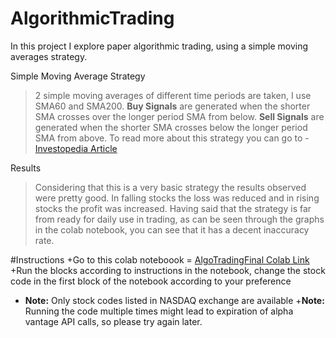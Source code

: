 # AlgorithmicTrading
In this project I explore paper algorithmic trading, using a simple moving averages strategy.

Simple Moving Average Strategy
> 2 simple moving averages of different time periods are taken, I use SMA60 and SMA200.
> **Buy Signals** are generated when the shorter SMA crosses over the longer period SMA from below.
> **Sell Signals** are generated when the shorter SMA crosses below the longer period SMA from above.
> To read more about this strategy you can go to - [Investopedia Article](https://www.investopedia.com/articles/active-trading/052014/how-use-moving-average-buy-stocks.asp)

Results
>Considering that this is a very basic strategy the results observed were pretty good. In falling stocks the loss was reduced and in rising stocks the profit was increased.
>Having said that the strategy is far from ready for daily use in trading, as can be seen through the graphs in the colab notebook, you can see that it has a decent inaccuracy
>rate.

#Instructions
+Go to this colab noteboook = [AlgoTradingFinal Colab Link](https://colab.research.google.com/drive/1m5COVqdVOByWF9H8AFuR8MNlB7ovxR3A?usp=sharing)
+Run the blocks according to instructions in the notebook, change the stock code in the first block of the notebook according to your preference
+ __Note:__ Only stock codes listed in NASDAQ exchange are available
+__Note:__ Running the code multiple times might lead to expiration of alpha vantage API calls, so please try again later.
